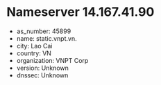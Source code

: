 # Nameserver 14.167.41.90

* as_number: 45899
* name: static.vnpt.vn.
* city: Lao Cai
* country: VN
* organization: VNPT Corp
* version: Unknown
* dnssec: Unknown
